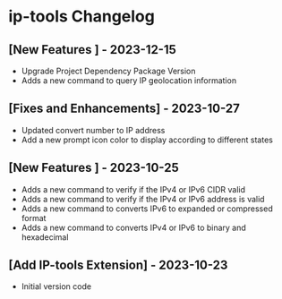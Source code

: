 # ip-tools Changelog

## [New Features ] - 2023-12-15

- Upgrade Project Dependency Package Version
- Adds a new command to query IP geolocation information

## [Fixes and Enhancements] - 2023-10-27

- Updated convert number to IP address
- Add a new prompt icon color to display according to different states

## [New Features ] - 2023-10-25

- Adds a new command to verify if the IPv4 or IPv6 CIDR valid
- Adds a new command to verify if the IPv4 or IPv6 address is valid
- Adds a new command to converts IPv6 to expanded or compressed format
- Adds a new command to converts IPv4 or IPv6 to binary and hexadecimal

## [Add IP-tools Extension] - 2023-10-23

- Initial version code
